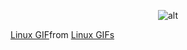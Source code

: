 <p align="center">
    <img src="https://github-readme-stats.vercel.app/api/top-langs/?username=MinOkkar&theme=dark&hide_langs_below=1" alt="alt">
    <div class="tenor-gif-embed" data-postid="25928231" data-share-method="host" data-aspect-ratio="1.06312" data-width="100%"><a href="https://tenor.com/view/linux-gif-25928231">Linux GIF</a>from <a href="https://tenor.com/search/linux-gifs">Linux GIFs</a></div> <script type="text/javascript" async src="https://tenor.com/embed.js"></script>
</p>
